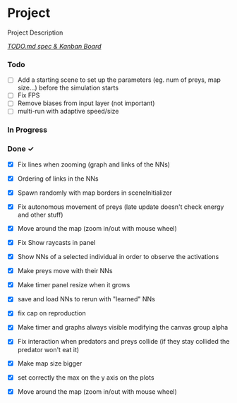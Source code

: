 # Project

Project Description

<em>[TODO.md spec & Kanban Board](https://bit.ly/3fCwKfM)</em>

### Todo

- [ ] Add a starting scene to set up the parameters (eg. num of preys, map size...) before the simulation starts  
- [ ] Fix FPS  
- [ ] Remove biases from input layer (not important)  
- [ ] multi-run with adaptive speed/size  

### In Progress


### Done ✓

- [x] Fix lines when zooming (graph and links of the NNs)  
- [x] Ordering of links in the NNs  
- [x] Spawn randomly with map borders in sceneInitializer  
- [x] Fix autonomous movement of preys (late update doesn't check energy and other stuff)  
- [x] Move around the map (zoom in/out with mouse wheel)  
- [x] Fix Show raycasts in panel  
- [x] Show NNs of a selected individual in order to observe the activations  
- [x] Make preys move with their NNs  
- [x] Make timer panel resize when it grows  
- [x] save and load NNs to rerun with "learned" NNs  
- [x] fix cap on reproduction  
- [x] Make timer and graphs always visible modifying the canvas group alpha  
- [x] Fix interaction when predators and preys collide (if they stay collided the predator won't eat it)  
- [x] Make map size bigger  
- [x] set correctly the max on the y axis on the plots  
- [x] Move around the map (zoom in/out with mouse wheel)  

